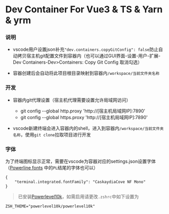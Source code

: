 Dev Container For Vue3 & TS & Yarn & yrm
==========

### 说明
- vscode用户设置json补充`"dev.containers.copyGitConfig": false`防止自动拷贝宿主机git配置文件到容器内（也可以通过GUI界面-设置-用户-扩展-Dev Containers-Dev>Containers: Copy Git Config 取消勾选）

- 容器创建后会自动将此项目根目录映射到容器内`/workspace/当前文件夹名称`

### 开发
- 容器内git代理设置（宿主机代理需要设置允许局域网访问）
    - git config --global http.proxy 'http://[宿主机局域网IP]:7890'
    - git config --global https.proxy 'http://[宿主机局域网IP]:7890'

- vscode新建终端会进入容器内的shell，进入到容器内`/workspace/当前文件夹名称`，使用`git clone`拉取项目进行开发

### 字体
为了终端图标显示正常，需要在vscode为容器对应的settings.json设置字体（[Powerline fonts](https://github.com/powerline/fonts) 中的`PL`结尾的字体也可以）
```
{
    "terminal.integrated.fontFamily": "CaskaydiaCove NF Mono"
}
```

> 已安装[Powerlevel10k](https://github.com/romkatv/powerlevel10k)，如需启用请更改`.zshrc`中如下设置为
```
ZSH_THEME="powerlevel10k/powerlevel10k"
```